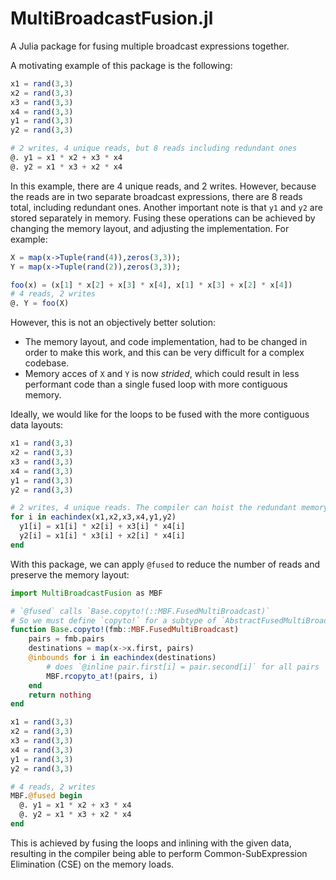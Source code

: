 # MultiBroadcastFusion.jl

A Julia package for fusing multiple broadcast expressions together.

A motivating example of this package is the following:

```julia
x1 = rand(3,3)
x2 = rand(3,3)
x3 = rand(3,3)
x4 = rand(3,3)
y1 = rand(3,3)
y2 = rand(3,3)

# 2 writes, 4 unique reads, but 8 reads including redundant ones
@. y1 = x1 * x2 + x3 * x4
@. y2 = x1 * x3 + x2 * x4
```

In this example, there are 4 unique reads, and 2 writes. However, because the reads are in two separate broadcast expressions, there are 8 reads total, including redundant ones. Another important note is that `y1` and `y2` are stored separately in memory. Fusing these operations can be achieved by changing the memory layout, and adjusting the implementation. For example:

```julia
X = map(x->Tuple(rand(4)),zeros(3,3));
Y = map(x->Tuple(rand(2)),zeros(3,3));

foo(x) = (x[1] * x[2] + x[3] * x[4], x[1] * x[3] + x[2] * x[4])
# 4 reads, 2 writes
@. Y = foo(X)
```

However, this is not an objectively better solution:

 - The memory layout, and code implementation, had to be changed in order to make this work, and this can be very difficult for a complex codebase.
 - Memory acces of `X` and `Y` is now _strided_, which could result in less performant code than a single fused loop with more contiguous memory.

Ideally, we would like for the loops to be fused with the more contiguous data layouts:

```julia
x1 = rand(3,3)
x2 = rand(3,3)
x3 = rand(3,3)
x4 = rand(3,3)
y1 = rand(3,3)
y2 = rand(3,3)

# 2 writes, 4 unique reads. The compiler can hoist the redundant memory reads here.
for i in eachindex(x1,x2,x3,x4,y1,y2)
  y1[i] = x1[i] * x2[i] + x3[i] * x4[i]
  y2[i] = x1[i] * x3[i] + x2[i] * x4[i]
end
```

With this package, we can apply `@fused` to reduce the number of reads and preserve the memory layout:

```julia
import MultiBroadcastFusion as MBF

# `@fused` calls `Base.copyto!(::MBF.FusedMultiBroadcast)`
# So we must define `copyto!` for a subtype of `AbstractFusedMultiBroadcast`
function Base.copyto!(fmb::MBF.FusedMultiBroadcast)
    pairs = fmb.pairs
    destinations = map(x->x.first, pairs)
    @inbounds for i in eachindex(destinations)
        # does `@inline pair.first[i] = pair.second[i]` for all pairs
        MBF.rcopyto_at!(pairs, i)
    end
    return nothing
end

x1 = rand(3,3)
x2 = rand(3,3)
x3 = rand(3,3)
x4 = rand(3,3)
y1 = rand(3,3)
y2 = rand(3,3)

# 4 reads, 2 writes
MBF.@fused begin
  @. y1 = x1 * x2 + x3 * x4
  @. y2 = x1 * x3 + x2 * x4
end
```

This is achieved by fusing the loops and inlining with the given data, resulting in the compiler being able to perform Common-SubExpression Elimination (CSE) on the memory loads.
